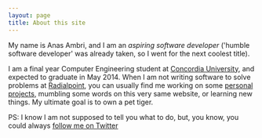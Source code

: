 ```yaml
---
layout: page
title: About this site
---
```


My name is Anas Ambri, and I am an *aspiring software developer* ('humble software developer' was already taken, so I went for the next coolest title).

I am a final year Computer Engineering student at <a href="http://concordia.ca">Concordia University</a>, and expected to graduate in May 2014. When I am not writing software to solve problems at <a href="http://www.radialpoint.com">Radialpoint</a>, you can usually find me working on some <a href="http://apearaday.tumblr.com/">personal</a> <a href="https://github.com/anas-ambri">projects</a>, mumbling some words on this very same website, or learning new things. My ultimate goal is to own a pet tiger.

PS: I know I am not supposed to tell you what to do, but, you know, you could always <a href="https://twitter.com/AnasAmbri">follow me on Twitter</a>

